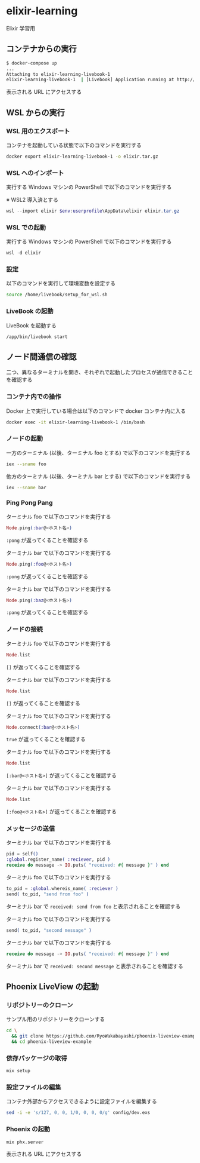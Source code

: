 # elixir-learning

Elixir 学習用

## コンテナからの実行

```bash
$ docker-compose up
...
Attaching to elixir-learning-livebook-1
elixir-learning-livebook-1  | [Livebook] Application running at http://localhost:8080/?token=xxxxx
```

表示される URL にアクセスする

## WSL からの実行

### WSL 用のエクスポート

コンテナを起動している状態で以下のコマンドを実行する

```bash
docker export elixir-learning-livebook-1 -o elixir.tar.gz
```

### WSL へのインポート

実行する Windows マシンの PowerShell で以下のコマンドを実行する

※ WSL2 導入済とする

```ps1
wsl --import elixir $env:userprofile\AppData\elixir elixir.tar.gz
```

### WSL での起動

実行する Windows マシンの PowerShell で以下のコマンドを実行する

```ps1
wsl -d elixir
```

### 設定

以下のコマンドを実行して環境変数を設定する

```bash
source /home/livebook/setup_for_wsl.sh
```

### LiveBook の起動

LiveBook を起動する

```bash
/app/bin/livebook start
```

## ノード間通信の確認

二つ、異なるターミナルを開き、それぞれで起動したプロセスが通信できることを確認する

### コンテナ内での操作

Docker 上で実行している場合は以下のコマンドで docker コンテナ内に入る

```bash
docker exec -it elixir-learning-livebook-1 /bin/bash
```

### ノードの起動

一方のターミナル (以後、ターミナル foo とする) で以下のコマンドを実行する

```bash
iex --sname foo
```

他方のターミナル (以後、ターミナル bar とする) で以下のコマンドを実行する

```bash
iex --sname bar
```

### Ping Pong Pang

ターミナル foo で以下のコマンドを実行する

```elixir
Node.ping(:bar@<ホスト名>)
```

`:pong` が返ってくることを確認する

ターミナル bar で以下のコマンドを実行する

```elixir
Node.ping(:foo@<ホスト名>)
```

`:pong` が返ってくることを確認する

ターミナル bar で以下のコマンドを実行する

```elixir
Node.ping(:baz@<ホスト名>)
```

`:pang` が返ってくることを確認する

### ノードの接続

ターミナル foo で以下のコマンドを実行する

```elixir
Node.list
```

`[]` が返ってくることを確認する

ターミナル bar で以下のコマンドを実行する

```elixir
Node.list
```

`[]` が返ってくることを確認する

ターミナル foo で以下のコマンドを実行する

```elixir
Node.connect(:bar@<ホスト名>)
```

`true` が返ってくることを確認する

ターミナル foo で以下のコマンドを実行する

```elixir
Node.list
```

`[:bar@<ホスト名>]` が返ってくることを確認する

ターミナル bar で以下のコマンドを実行する

```elixir
Node.list
```

`[:foo@<ホスト名>]` が返ってくることを確認する

### メッセージの送信

ターミナル bar で以下のコマンドを実行する

```elixir
pid = self()
:global.register_name( :reciever, pid )
receive do message -> IO.puts( "received: #{ message }" ) end
```

ターミナル foo で以下のコマンドを実行する

```elixir
to_pid = :global.whereis_name( :reciever )
send( to_pid, "send from foo" )
```

ターミナル bar で `received: send from foo` と表示されることを確認する

ターミナル foo で以下のコマンドを実行する

```elixir
send( to_pid, "second message" )
```

ターミナル bar で以下のコマンドを実行する

```elixir
receive do message -> IO.puts( "received: #{ message }" ) end
```

ターミナル bar で `received: second message` と表示されることを確認する

## Phoenix LiveView の起動

### リポジトリーのクローン

サンプル用のリポジトリーをクローンする

```bash
cd \
  && git clone https://github.com/RyoWakabayashi/phoenix-liveview-example.git \
  && cd phoenix-liveview-example
```

### 依存パッケージの取得

```bash
mix setup
```

### 設定ファイルの編集

コンテナ外部からアクセスできるように設定ファイルを編集する

```bash
sed -i -e 's/127, 0, 0, 1/0, 0, 0, 0/g' config/dev.exs
```

### Phoenix の起動

```bash
mix phx.server
```

表示される URL にアクセスする
